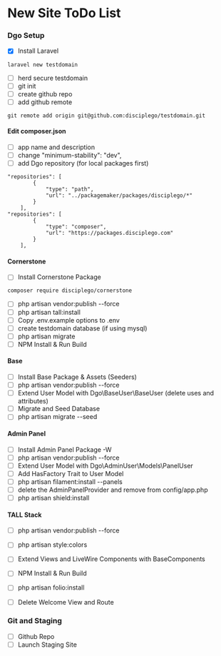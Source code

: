 # New Site ToDo List

### Dgo Setup
- [x] Install Laravel
````
laravel new testdomain
````
- [ ] herd secure testdomain
- [ ] git init
- [ ] create github repo
- [ ] add github remote
````
git remote add origin git@github.com:disciplego/testdomain.git
````
#### Edit composer.json
  - [ ] app name and description
  - [ ] change "minimum-stability": "dev",
  - [ ] add Dgo repository (for local packages first)
```
"repositories": [
        {
            "type": "path",
            "url": "../packagemaker/packages/disciplego/*"
        }
    ],
"repositories": [
        {
            "type": "composer",
            "url": "https://packages.disciplego.com"
        }
    ],
```
#### Cornerstone
- [ ] Install Cornerstone Package
````
composer require disciplego/cornerstone
````
- [ ] php artisan vendor:publish --force
- [ ] php artisan tall:install
- [ ] Copy .env.example options to .env
- [ ] create testdomain database (if using mysql)
- [ ] php artisan migrate
- [ ] NPM Install & Run Build
#### Base
- [ ] Install Base Package & Assets (Seeders)
- [ ] php artisan vendor:publish --force
- [ ] Extend User Model with Dgo\BaseUser\BaseUser (delete uses and attributes)
- [ ] Migrate and Seed Database
- [ ] php artisan migrate --seed
#### Admin Panel
- [ ] Install Admin Panel Package -W
- [ ] php artisan vendor:publish --force
- [ ] Extend User Model with Dgo\AdminUser\Models\PanelUser
- [ ] Add HasFactory Trait to User Model
- [ ] php artisan filament:install --panels
- [ ] delete the AdminPanelProvider and remove from config/app.php
- [ ] php artisan shield:install
#### TALL Stack
- [ ] php artisan vendor:publish --force
- [ ] php artisan style:colors
- [ ] Extend Views and LiveWire Components with BaseComponents
- [ ] NPM Install & Run Build
- [ ] php artisan folio:install
- [ ] Delete Welcome View and Route


### Git and Staging
- [ ] Github Repo
- [ ] Launch Staging Site
